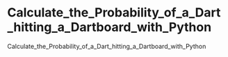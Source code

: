 # Calculate_the_Probability_of_a_Dart_hitting_a_Dartboard_with_Python
Calculate_the_Probability_of_a_Dart_hitting_a_Dartboard_with_Python
